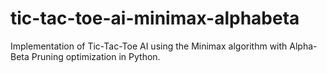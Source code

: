 # tic-tac-toe-ai-minimax-alphabeta
Implementation of Tic-Tac-Toe AI using the Minimax algorithm with Alpha-Beta Pruning optimization in Python.
